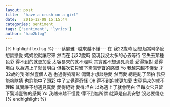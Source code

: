 ```yaml
---
layout: post
title:  "have a crush on a girl"
date:   2016-12-08 15:15:44
categories: sentiment
tags: ['sentiment', 'lyrics']
author: "hao2blog"
---
```

{% highlight text sg %}
---蔡健雅 -越來越不懂---
在 我22歲時
回想起當時多麽想談戀愛
媽媽說就讓它來
然而在 我32歲時
發現我沒太多的心去等待
它失去某種色彩
得不到的就更加愛
太容易來的就不理睬
其實誰不想遇見真愛
愛得絕對 愛得坦白
以為遇上了就會明白
但每次它只留下驚鴻壹瞥的感慨
Yo 我越來越不懂愛
才 32歲的我
雖然壹個人過 也過得夠精彩
偶爾才想談戀愛
然而愛 總是亂了節拍
我只能夠瞎猜 也許能中了頭彩
中了又覺得奇怪
Oh 得不到的就更加愛
太容易來的就不理睬
其實誰不想遇見真愛
愛得絕對 愛得坦白
以為遇上了就會明白
但每次它只留下驚鴻壹瞥的感慨
Yo 我越來越不懂愛
得不到無所謂
就算是自我安慰
沒必要傷悲
{% endhighlight %}